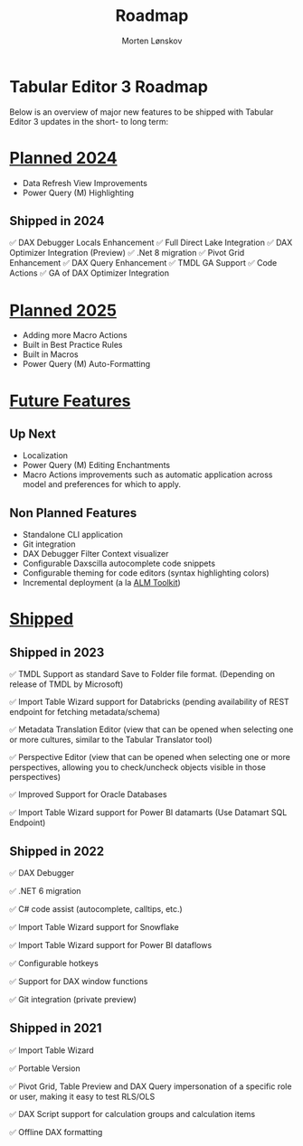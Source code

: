 ﻿---
uid: roadmap
title: Roadmap
author: Morten Lønskov
updated: 2024-09-06
---
# Tabular Editor 3 Roadmap

Below is an overview of major new features to be shipped with Tabular Editor 3 updates in the short- to long term:



# [Planned 2024](#tab/PlannedQ4)

- Data Refresh View Improvements
- Power Query (M) Highlighting


## Shipped in 2024
✅ DAX Debugger Locals Enhancement
✅ Full Direct Lake Integration
✅ DAX Optimizer Integration (Preview)
✅ .Net 8 migration
✅ Pivot Grid Enhancement
✅ DAX Query Enhancement
✅ TMDL GA Support
✅ Code Actions
✅ GA of DAX Optimizer Integration

# [Planned 2025](#tab/Planned2025)

- Adding more Macro Actions
- Built in Best Practice Rules
- Built in Macros
- Power Query (M) Auto-Formatting

# [Future Features](#tab/FutureFeatures)

## Up Next
- Localization
- Power Query (M) Editing Enchantments
- Macro Actions improvements such as automatic application across model and preferences for which to apply.

## Non Planned Features

- Standalone CLI application
- Git integration
- DAX Debugger Filter Context visualizer
- Configurable Daxscilla autocomplete code snippets
- Configurable theming for code editors (syntax highlighting colors)
- Incremental deployment (a la [ALM Toolkit](http://alm-toolkit.com/))


# [Shipped](#tab/shipped)

## Shipped in 2023
✅ TMDL Support as standard Save to Folder file format. (Depending on release of TMDL by Microsoft)

✅ Import Table Wizard support for Databricks (pending availability of REST endpoint for fetching metadata/schema)

✅ Metadata Translation Editor (view that can be opened when selecting one or more cultures, similar to the Tabular Translator tool)

✅ Perspective Editor (view that can be opened when selecting one or more perspectives, allowing you to check/uncheck objects visible in those perspectives)

✅ Improved Support for Oracle Databases

✅ Import Table Wizard support for Power BI datamarts (Use Datamart SQL Endpoint)

## Shipped in 2022

✅  DAX Debugger

✅  .NET 6 migration

✅  C# code assist (autocomplete, calltips, etc.)

✅  Import Table Wizard support for Snowflake

✅  Import Table Wizard support for Power BI dataflows

✅  Configurable hotkeys

✅  Support for DAX window functions

✅  Git integration (private preview)

## Shipped in 2021
✅  Import Table Wizard

✅  Portable Version

✅  Pivot Grid, Table Preview and DAX Query impersonation of a specific role or user, making it easy to test RLS/OLS

✅  DAX Script support for calculation groups and calculation items

✅  Offline DAX formatting

